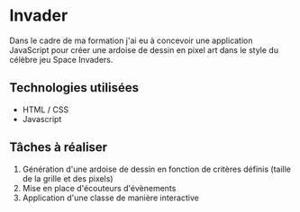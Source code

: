 # Invader

Dans le cadre de ma formation j'ai eu à concevoir une application JavaScript pour créer une ardoise de dessin en pixel art dans le style du célèbre jeu Space Invaders.

## Technologies utilisées

- HTML / CSS
- Javascript

## Tâches à réaliser

1. Génération d'une ardoise de dessin en fonction de critères définis (taille de la grille et des pixels)
2. Mise en place d'écouteurs d'évènements
3. Application d'une classe de manière interactive
